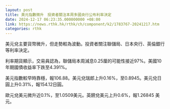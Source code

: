 ```yaml
---
layout: post
title: 美元指數微升　投資者關注本周多國央行公布利率決定
date: 2024-12-17 06:23:35.000000000 +08:00
link: https://news.rthk.hk/rthk/ch/component/k2/1783767-20241217.htm
categories: rthk
---
```


美元兌主要貨幣微升，但走勢較為波動。投資者關注聯儲局、日本央行、英倫銀行等利率決定。

利率期貨顯示，交易員認為，聯儲局本周減息0.25厘的可能性接近97%。美國10年期國債收益率下跌至4.391%。

美元指數較早時靠穩，報106.88。美元兌瑞郎上升0.16%，至0.8945。美元兌日圓上升0.31%，報154.12日圓。

歐元兌美元微升近0.1%，至1.0509美元。英鎊兌美元上升0.6%，報1.26845 美元。
